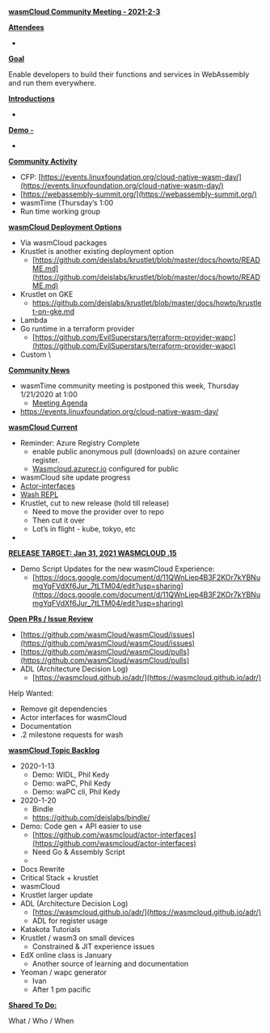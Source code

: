 **<span style="text-decoration:underline;">wasmCloud Community Meeting - 2021-2-3</span>**

**<span style="text-decoration:underline;">Attendees</span>**



*   

**<span style="text-decoration:underline;">Goal</span>**

Enable developers to build their functions and services in WebAssembly and run them everywhere.

**<span style="text-decoration:underline;">Introductions</span>**



*   

**<span style="text-decoration:underline;">Demo - </span>**



*   

**<span style="text-decoration:underline;">Community Activity</span>**



*   CFP: [https://events.linuxfoundation.org/cloud-native-wasm-day/](https://events.linuxfoundation.org/cloud-native-wasm-day/)
*   [https://webassembly-summit.org/](https://webassembly-summit.org/)
*   wasmTime (Thursday’s 1:00
*   Run time working group

**<span style="text-decoration:underline;">wasmCloud Deployment Options</span>**



*   Via wasmCloud packages
*   Krustlet is another existing deployment option
    *   [https://github.com/deislabs/krustlet/blob/master/docs/howto/README.md](https://github.com/deislabs/krustlet/blob/master/docs/howto/README.md)
*   Krustlet on GKE
    *   https://github.com/deislabs/krustlet/blob/master/docs/howto/krustlet-on-gke.md
*   Lambda
*   Go runtime in a terraform provider
    *   [https://github.com/EvilSuperstars/terraform-provider-wapc](https://github.com/EvilSuperstars/terraform-provider-wapc)
*   Custom \


**<span style="text-decoration:underline;">Community News</span>**



*   wasmTime community meeting is postponed this week, Thursday 1/21/2020 at 1:00
    *   [Meeting Agenda](https://docs.google.com/document/d/1ZtxZNWbTNIhDdIXt27NQdwuc6D5O288l5HZKc_wC0FQ/edit#)
*   https://events.linuxfoundation.org/cloud-native-wasm-day/

**<span style="text-decoration:underline;">wasmCloud Current</span>**



*   Reminder: Azure Registry Complete
    *   enable public anonymous pull (downloads) on azure container register.
    *   [Wasmcloud.azurecr.io](http://wasmcloud.azurecr.io/) configured for public
*   wasmCloud site update progress
*   [Actor-interfaces](https://github.com/wasmCloud/actor-interfaces/issues)
*   [Wash REPL](https://github.com/wasmCloud/wash/issues)
*   Krustlet, cut to new release (hold till release)
    *   Need to move the provider over to repo
    *   Then cut it over 
    *   Lot’s in flight - kube, tokyo, etc
*   

**<span style="text-decoration:underline;">RELEASE TARGET: Jan 31, 2021 WASMCLOUD .15</span>**



*   Demo Script Updates for the new wasmCloud Experience:
    *   [https://docs.google.com/document/d/11QWnLiep4B3F2KOr7kYBNumgYqFVdXf6Jur_7tLTM04/edit?usp=sharing](https://docs.google.com/document/d/11QWnLiep4B3F2KOr7kYBNumgYqFVdXf6Jur_7tLTM04/edit?usp=sharing)

**<span style="text-decoration:underline;">Open PRs / Issue Review</span>**



*   [https://github.com/wasmCloud/wasmCloud/issues](https://github.com/wasmCloud/wasmCloud/issues)
*   [https://github.com/wasmCloud/wasmCloud/pulls](https://github.com/wasmCloud/wasmCloud/pulls)
*   ADL (Architecture Decision Log)
    *   [https://wasmcloud.github.io/adr/](https://wasmcloud.github.io/adr/)

Help Wanted:



*   Remove git dependencies
*   Actor interfaces for wasmCloud
*   Documentation
*   .2 milestone requests for wash

**<span style="text-decoration:underline;">wasmCloud Topic Backlog</span>**



*   2020-1-13
    *   Demo: WIDL, Phil Kedy
    *   Demo: waPC, Phil Kedy
    *   Demo: waPC cli, Phil Kedy
*   2020-1-20
    *   Bindle
    *   https://github.com/deislabs/bindle/
*   Demo: Code gen + API easier to use
    *   [https://github.com/wasmcloud/actor-interfaces](https://github.com/wasmcloud/actor-interfaces)
    *   Need Go & Assembly Script
    *   
*   Docs Rewrite
*   Critical Stack + krustlet
*   wasmCloud
*   Krustlet larger update
*   ADL (Architecture Decision Log)
    *   [https://wasmcloud.github.io/adr/](https://wasmcloud.github.io/adr/) 
    *   ADL for register usage
*   Katakota Tutorials
*   Krustlet / wasm3 on small devices
    *   Constrained & JIT experience issues
*   EdX online class is January
    *   Another source of learning and documentation 
*   Yeoman / wapc generator
    *   Ivan 
    *   After 1 pm pacific

**<span style="text-decoration:underline;">Shared To Do:</span>**

What / Who / When
